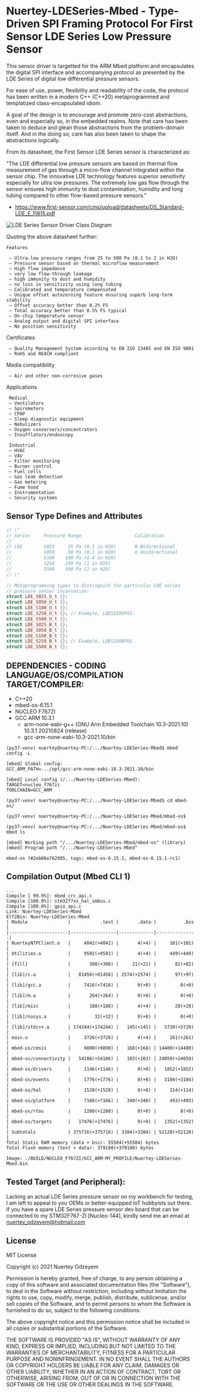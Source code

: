 # Nuertey-LDESeries-Mbed - Type-Driven SPI Framing Protocol For First Sensor LDE Series Low Pressure Sensor

This sensor driver is targetted for the ARM Mbed platform and encapsulates the digital SPI interface and accompanying protocol as presented by the LDE Series of digital low differential pressure sensors.

For ease of use, power, flexibility and readability of the code, the protocol has been written in a modern C++ (C++20) metaprogrammed and templatized class-encapsulated idiom. 

A goal of the design is to encourage and promote zero-cost abstractions, even and especially so, in the embedded realms. Note that care has been taken to deduce and glean those abstractions from the problem-domain itself. And in the doing so, care has also been taken to shape the abstractions logically. 

From its datasheet, the First Sensor LDE Series sensor is characterized as:

"The LDE differential low pressure sensors are based on thermal flow measurement of gas through a micro-flow channel integrated within the sensor chip. The innovative LDE technology features superior sensitivity especially for ultra low pressures. The extremely low gas flow through the sensor ensures high immunity to dust contamination, humidity and long tubing compared to other flow-based pressure sensors."

- https://www.first-sensor.com/cms/upload/datasheets/DS_Standard-LDE_E_11815.pdf

![LDE Series Sensor Driver Class Diagram](https://github.com/nuertey/RandomArtifacts/blob/master/NuerteyLDESeriesDevice2.png?raw=true)

Quoting the above datasheet further:
 
    Features
 
     – Ultra-low pressure ranges from 25 to 500 Pa (0.1 to 2 in H2O) 
     – Pressure sensor based on thermal microflow measurement
     – High flow impedance
     – very low flow-through leakage
     – high immunity to dust and humidity
     – no loss in sensitivity using long tubing
     – Calibrated and temperature compensated
     – Unique offset autozeroing feature ensuring superb long-term stability
     – Offset accuracy better than 0.2% FS
     – Total accuracy better than 0.5% FS typical
     – On-chip temperature sensor
     – Analog output and digital SPI interface
     – No position sensitivity
 
   Certificates
 
     – Quality Management System according to EN ISO 13485 and EN ISO 9001
     – RoHS and REACH compliant
 
   Media compatibility
 
     – Air and other non-corrosive gases
 
   Applications
 
     Medical
     – Ventilators
     – Spirometers
     – CPAP
     – Sleep diagnostic equipment
     – Nebulizers
     – Oxygen conservers/concentrators
     – Insufflators/endoscopy
 
     Industrial
     – HVAC
     – VAV
     – Filter monitoring
     – Burner control
     – Fuel cells
     – Gas leak detection
     – Gas metering
     – Fume hood
     – Instrumentation
     – Security systems

## Sensor Type Defines and Attributes


```c++
// \"
// Series     Pressure Range                    Calibration
// 
// LDE        S025     25 Pa (0.1 in H2O)       B Bidirectional
//            S050     50 Pa (0.2 in H2O)       U Unidirectional
//            S100    100 Pa (0.4 in H2O)
//            S250    250 Pa (1 in H2O)
//            S500    500 Pa (2 in H2O)
// \"

// Metaprogramming types to distinguish the particular LDE series 
// pressure sensor incarnation:
struct LDE_S025_U_t {};
struct LDE_S050_U_t {};
struct LDE_S100_U_t {};
struct LDE_S250_U_t {}; // Example, LDES250UF6S. 
struct LDE_S500_U_t {};
struct LDE_S025_B_t {};
struct LDE_S050_B_t {};
struct LDE_S100_B_t {};
struct LDE_S250_B_t {}; // Example, LDES250BF6S
struct LDE_S500_B_t {};
```

## DEPENDENCIES - CODING LANGUAGE/OS/COMPILATION TARGET/COMPILER:
  - C++20
  - mbed-os-6.15.1
  - NUCLEO F767ZI
  - GCC ARM 10.3.1
    - arm-none-eabi-g++ (GNU Arm Embedded Toolchain 10.3-2021.10) 10.3.1 20210824 (release)
    - gcc-arm-none-eabi-10.3-2021.10/bin

```console 
(py37-venv) nuertey@nuertey-PC:/.../Nuertey-LDESeries-Mbed$ mbed config -L

[mbed] Global config:
GCC_ARM_PATH=.../opt/gcc-arm-none-eabi-10.3-2021.10/bin

[mbed] Local config (/.../Nuertey-LDESeries-Mbed):
TARGET=nucleo_f767zi
TOOLCHAIN=GCC_ARM

(py37-venv) nuertey@nuertey-PC:/.../Nuertey-LDESeries-Mbed$ cd mbed-os/

(py37-venv) nuertey@nuertey-PC:/.../Nuertey-LDESeries-Mbed/mbed-os$ 

(py37-venv) nuertey@nuertey-PC:/.../Nuertey-LDESeries-Mbed/mbed-os$ mbed ls

[mbed] Working path "/.../Nuertey-LDESeries-Mbed/mbed-os" (library)
[mbed] Program path "/.../Nuertey-LDESeries-Mbed"

mbed-os (#2eb06e762085, tags: mbed-os-6.15.1, mbed-os-6.15.1-rc1)

```
 
## Compilation Output (Mbed CLI 1)

```console
...
Compile [ 99.9%]: mbed_crc_api.c
Compile [100.0%]: stm32f7xx_hal_smbus.c
Compile [100.0%]: gpio_api.c
Link: Nuertey-LDESeries-Mbed
Elf2Bin: Nuertey-LDESeries-Mbed
| Module               |           .text |       .data |          .bss |
|----------------------|-----------------|-------------|---------------|
| NuerteyNTPClient.o   |     4042(+4042) |       4(+4) |     101(+101) |
| Utilities.o          |     9592(+9592) |       4(+4) |     449(+449) |
| [fill]               |       308(+308) |     21(+21) |       82(+82) |
| [lib]/c.a            |   81456(+81456) | 2574(+2574) |       97(+97) |
| [lib]/gcc.a          |     7416(+7416) |       0(+0) |         0(+0) |
| [lib]/m.a            |       264(+264) |       0(+0) |         0(+0) |
| [lib]/misc           |       188(+188) |       4(+4) |       28(+28) |
| [lib]/nosys.a        |         32(+32) |       0(+0) |         0(+0) |
| [lib]/stdc++.a       | 174244(+174244) |   145(+145) |   5720(+5720) |
| main.o               |     3726(+3726) |       4(+4) |     261(+261) |
| mbed-os/cmsis        |     9890(+9890) |   168(+168) | 14400(+14400) |
| mbed-os/connectivity |   54186(+54186) |   103(+103) | 24059(+24059) |
| mbed-os/drivers      |     1146(+1146) |       0(+0) |   1852(+1852) |
| mbed-os/events       |     1776(+1776) |       0(+0) |   3104(+3104) |
| mbed-os/hal          |     1528(+1528) |       8(+8) |     114(+114) |
| mbed-os/platform     |     7166(+7166) |   340(+340) |     493(+493) |
| mbed-os/rtos         |     1280(+1280) |       0(+0) |         8(+8) |
| mbed-os/targets      |   17476(+17476) |       9(+9) |   1352(+1352) |
| Subtotals            | 375716(+375716) | 3384(+3384) | 52120(+52120) |
Total Static RAM memory (data + bss): 55504(+55504) bytes
Total Flash memory (text + data): 379100(+379100) bytes

Image: ./BUILD/NUCLEO_F767ZI/GCC_ARM-MY_PROFILE/Nuertey-LDESeries-Mbed.bin

```

## Tested Target (and Peripheral):

Lacking an actual LDE Series pressure sensor on my workbench for testing, I am left to appeal to you OEMs or better-equipped IoT hobbyists out there. If you have a spare LDE Series pressure sensor dev board that can be connected to my STM32F767-ZI [Nucleo-144], kindly send me an email at nuertey_odzeyem@hotmail.com 


## License
MIT License

Copyright (c) 2021 Nuertey Odzeyem

Permission is hereby granted, free of charge, to any person obtaining a copy
of this software and associated documentation files (the "Software"), to deal
in the Software without restriction, including without limitation the rights
to use, copy, modify, merge, publish, distribute, sublicense, and/or sell
copies of the Software, and to permit persons to whom the Software is
furnished to do so, subject to the following conditions:

The above copyright notice and this permission notice shall be included in all
copies or substantial portions of the Software.

THE SOFTWARE IS PROVIDED "AS IS", WITHOUT WARRANTY OF ANY KIND, EXPRESS OR
IMPLIED, INCLUDING BUT NOT LIMITED TO THE WARRANTIES OF MERCHANTABILITY,
FITNESS FOR A PARTICULAR PURPOSE AND NONINFRINGEMENT. IN NO EVENT SHALL THE
AUTHORS OR COPYRIGHT HOLDERS BE LIABLE FOR ANY CLAIM, DAMAGES OR OTHER
LIABILITY, WHETHER IN AN ACTION OF CONTRACT, TORT OR OTHERWISE, ARISING FROM,
OUT OF OR IN CONNECTION WITH THE SOFTWARE OR THE USE OR OTHER DEALINGS IN THE
SOFTWARE.
